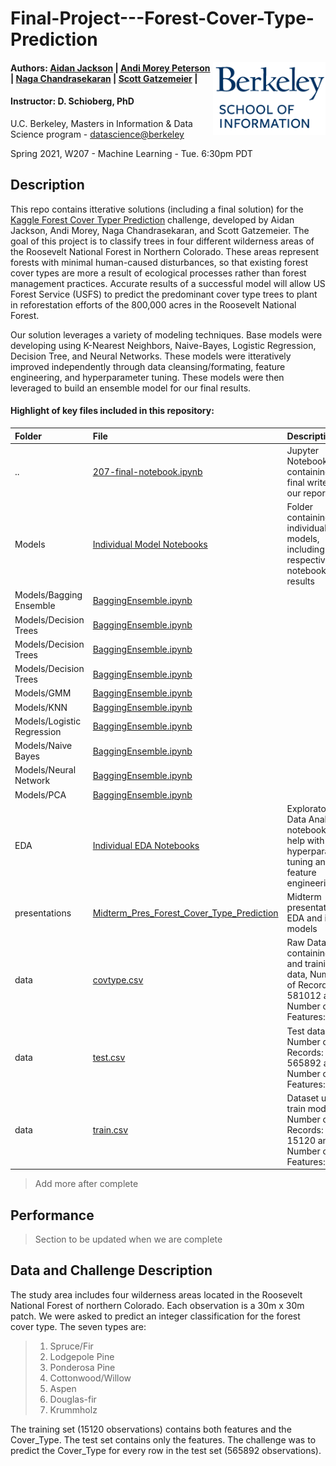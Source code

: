 Final-Project---Forest-Cover-Type-Prediction
====================================================

<img align="right" width="180" src="./images/berkeley.png"/>

#### Authors: [Aidan Jackson](https://github.com/aidan-jackson-data) | [Andi Morey Peterson](https://github.com/andimorey) | [Naga Chandrasekaran](https://github.com/nagachandrasekaran) | [Scott Gatzemeier](https://github.com/sngatzemeier) | 
#### Instructor: D. Schioberg, PhD <br> 
U.C. Berkeley, Masters in Information & Data Science program - [datascience@berkeley](https://datascience.berkeley.edu/) 

Spring 2021, W207 - Machine Learning - Tue. 6:30pm PDT

## Description

This repo contains itterative solutions (including a final solution) for the [Kaggle Forest Cover Typer Prediction](https://www.kaggle.com/c/forest-cover-type-prediction) challenge, developed by Aidan Jackson, Andi Morey, Naga Chandrasekaran, and Scott Gatzemeier.  The goal of this project is to classify trees in four different wilderness areas of the Roosevelt National Forest in Northern Colorado. These areas represent forests with minimal human-caused disturbances, so that existing forest cover types are more a result of ecological processes rather than forest management practices. Accurate results of a successful model will allow US Forest Service (USFS) to predict the predominant cover type trees to plant in reforestation efforts of the 800,000 acres in the Roosevelt National Forest.  

Our solution leverages a variety of modeling techniques.  Base models were developing using K-Nearest Neighbors, Naive-Bayes, Logistic Regression, Decision Tree, and Neural Networks.  These models were itteratively improved independently through data cleansing/formating, feature engineering, and hyperparameter tuning.  These models were then leveraged to build an ensemble model for our final results.

#### Highlight of key files included in this repository:

  |Folder | File | Description |
  |:------|:-------|:------------|
  |.. | [207-final-notebook.ipynb](207-final-notebook.ipynb) | Jupyter Notebook containing the final write up of our report.|
  |Models | [Individual Model Notebooks](/Models/) | Folder containing individual models, including their respective notebooks and results|
  |Models/Bagging Ensemble | [BaggingEnsemble.ipynb](/Models/Bagging%20Ensemble/BaggingEnsemble.ipynb)
  |Models/Decision Trees | [BaggingEnsemble.ipynb](/Models/Bagging%20Ensemble/BaggingEnsemble.ipynb)
  |Models/Decision Trees | [BaggingEnsemble.ipynb](/Models/Bagging%20Ensemble/BaggingEnsemble.ipynb)
  |Models/Decision Trees | [BaggingEnsemble.ipynb](/Models/Bagging%20Ensemble/BaggingEnsemble.ipynb)
  |Models/GMM | [BaggingEnsemble.ipynb](/Models/Bagging%20Ensemble/BaggingEnsemble.ipynb)
  |Models/KNN | [BaggingEnsemble.ipynb](/Models/Bagging%20Ensemble/BaggingEnsemble.ipynb)
  |Models/Logistic Regression | [BaggingEnsemble.ipynb](/Models/Bagging%20Ensemble/BaggingEnsemble.ipynb)
  |Models/Naive Bayes | [BaggingEnsemble.ipynb](/Models/Bagging%20Ensemble/BaggingEnsemble.ipynb)
  |Models/Neural Network | [BaggingEnsemble.ipynb](/Models/Bagging%20Ensemble/BaggingEnsemble.ipynb)
  |Models/PCA | [BaggingEnsemble.ipynb](/Models/Bagging%20Ensemble/BaggingEnsemble.ipynb)
  |EDA | [Individual EDA Notebooks](/EDA/) | Exploratory Data Analysis notebooks to help with model hyperparameter tuning and feature engineering
  |presentations | [Midterm_Pres_Forest_Cover_Type_Prediction](/presentation/Midterm_Pres_Forest_Cover_Type_Prediction.pdf) | Midterm presentation of EDA and initial models|
  |data | [covtype.csv](covtype.csv) | Raw Dataset containing test and training data, Number of Records: 581012 and Number of Features: 55|
  |data | [test.csv](test.csv) | Test dataset, Number of Records: 565892 and Number of Features: 55 |
  |data | [train.csv](train.csv) | Dataset used to train models, Number of Records: 15120 and Number of Features: 56|

> Add more after complete
  
  ## Performance 
  
> Section to be updated when we are complete
 
  ## Data and Challenge Description
The study area includes four wilderness areas located in the Roosevelt National Forest of northern Colorado. Each observation is a 30m x 30m patch. We were asked to predict an integer classification for the forest cover type. The seven types are:

> 1. Spruce/Fir
> 2. Lodgepole Pine
> 3. Ponderosa Pine
> 4. Cottonwood/Willow
> 5. Aspen
> 6. Douglas-fir
> 7. Krummholz

The training set (15120 observations) contains both features and the Cover_Type. The test set contains only the features. The challenge was to predict the Cover_Type for every row in the test set (565892 observations).
  
  
